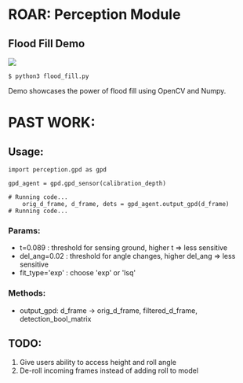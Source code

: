 # ROAR: Perception Module

## Flood Fill Demo

![](./flood_fill/flood_fill.gif)

``` $ python3 flood_fill.py ```

Demo showcases the power of flood fill using OpenCV and Numpy.



# PAST WORK:

## Usage:
```
import perception.gpd as gpd

gpd_agent = gpd.gpd_sensor(calibration_depth)

# Running code...
	orig_d_frame, d_frame, dets = gpd_agent.output_gpd(d_frame)
# Running code...
```

### Params:
- t=0.089 : threshold for sensing ground, higher t => less sensitive
- del_ang=0.02 : threshold for angle changes, higher del_ang => less sensitive
- fit_type='exp' : choose 'exp' or 'lsq'

### Methods:
- output_gpd: d_frame -> orig_d_frame, filtered_d_frame, detection_bool_matrix

## TODO:
1. Give users ability to access height and roll angle
2. De-roll incoming frames instead of adding roll to model
